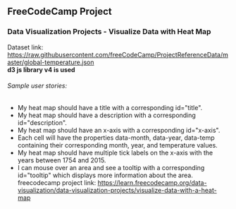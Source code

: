 ## FreeCodeCamp Project
### Data Visualization Projects - Visualize Data with Heat Map
Dataset link: https://raw.githubusercontent.com/freeCodeCamp/ProjectReferenceData/master/global-temperature.json <br/>
**d3 js library v4 is used**
###### Sample user stories:
* My heat map should have a title with a corresponding id="title".
* My heat map should have a description with a corresponding id="description".
* My heat map should have an x-axis with a corresponding id="x-axis".
* Each cell will have the properties data-month, data-year, data-temp containing their corresponding month, year, and temperature values.
* My heat map should have multiple tick labels on the x-axis with the years between 1754 and 2015.
* I can mouse over an area and see a tooltip with a corresponding id="tooltip" which displays more information about the area.<br>
freecodecamp project link: https://learn.freecodecamp.org/data-visualization/data-visualization-projects/visualize-data-with-a-heat-map
